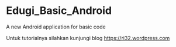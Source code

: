 # Edugi_Basic_Android

A new Android application for basic code

Untuk tutorialnya silahkan kunjungi blog https://ri32.wordpress.com

